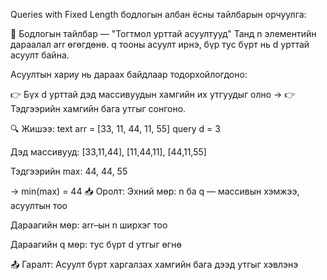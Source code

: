 Queries with Fixed Length бодлогын албан ёсны тайлбарын орчуулга:

📘 Бодлогын тайлбар — "Тогтмол урттай асуултууд"
Танд n элементийн дараалал arr өгөгдөнө. q тооны асуулт ирнэ, бүр тус бүрт нь d урттай асуулт байна.

Асуултын хариу нь дараах байдлаар тодорхойлогдоно:

👉 Бүх d урттай дэд массивуудын хамгийн их утгуудыг олно → 👉 Тэдгээрийн хамгийн бага утгыг сонгоно.

🔍 Жишээ:
text
arr = [33, 11, 44, 11, 55]
query d = 3

Дэд массивууд: [33,11,44], [11,44,11], [44,11,55]

Тэдгээрийн max: 44, 44, 55

→ min(max) = 44
📥 Оролт:
Эхний мөр: n ба q — массивын хэмжээ, асуултын тоо

Дараагийн мөр: arr–ын n ширхэг тоо

Дараагийн q мөр: тус бүрт d утгыг өгнө

📤 Гаралт:
Асуулт бүрт харгалзах хамгийн бага дээд утгыг хэвлэнэ